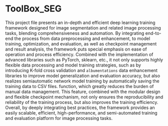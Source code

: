 # ToolBox_SEG
This project file presents an in-depth and efficient deep learning training framework designed for image segmentation and related image processing tasks, blending comprehensiveness and automation. By integrating end-to-end the process from data preprocessing and enhancement, to model training, optimization, and evaluation, as well as checkpoint management and result analysis, the framework puts special emphasis on ease of operation and process efficiency. Combined with the implementation of advanced libraries such as PyTorch, sklearn, etc., it not only supports highly flexible data processing and model training strategies, such as by introducing K-fold cross validation and `albumentations` data enhancement libraries to improve model generalization and evaluation accuracy, but also realizes semiautomatic network model training by automatically saving the training data to CSV files. function, which greatly reduces the burden of manual data management. This feature, combined with the modular design and flexible checkpoint mechanism, not only ensures the reproducibility and reliability of the training process, but also improves the training efficiency. Overall, by deeply integrating best practices, the framework provides an easily scalable, efficient, high-performance, and semi-automated training and evaluation platform for image processing tasks.
